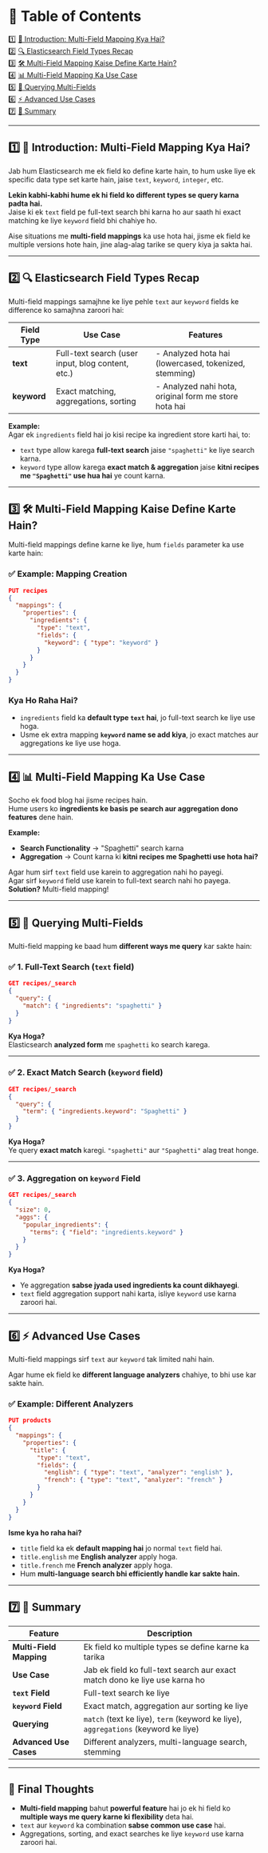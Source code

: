 # 📖 **Table of Contents**
1️⃣ [📌 Introduction: Multi-Field Mapping Kya Hai?](#1)  
2️⃣ [🔍 Elasticsearch Field Types Recap](#2)  
3️⃣ [🛠️ Multi-Field Mapping Kaise Define Karte Hain?](#3)  
4️⃣ [📊 Multi-Field Mapping Ka Use Case](#4)  
5️⃣ [🔎 Querying Multi-Fields](#5)  
6️⃣ [⚡ Advanced Use Cases](#6)  
7️⃣ [📝 Summary](#7)  

---

## 1️⃣ 📌 **Introduction: Multi-Field Mapping Kya Hai?** <a id="1"></a>
Jab hum Elasticsearch me ek field ko define karte hain, to hum uske liye ek specific data type set karte hain, jaise `text`, `keyword`, `integer`, etc.  

**Lekin kabhi-kabhi hume ek hi field ko different types se query karna padta hai.**  
Jaise ki ek `text` field pe full-text search bhi karna ho aur saath hi exact matching ke liye `keyword` field bhi chahiye ho.  

Aise situations me **multi-field mappings** ka use hota hai, jisme ek field ke multiple versions hote hain, jine alag-alag tarike se query kiya ja sakta hai.

---

## 2️⃣ 🔍 **Elasticsearch Field Types Recap** <a id="2"></a>
Multi-field mappings samajhne ke liye pehle `text` aur `keyword` fields ke difference ko samajhna zaroori hai:

| Field Type | Use Case | Features |
|------------|---------|----------|
| **text** | Full-text search (user input, blog content, etc.) | - Analyzed hota hai (lowercased, tokenized, stemming) |
| **keyword** | Exact matching, aggregations, sorting | - Analyzed nahi hota, original form me store hota hai |

**Example:**  
Agar ek `ingredients` field hai jo kisi recipe ka ingredient store karti hai, to:

- `text` type allow karega **full-text search** jaise `"spaghetti"` ke liye search karna.
- `keyword` type allow karega **exact match & aggregation** jaise **kitni recipes me `"Spaghetti"` use hua hai** ye count karna.

---

## 3️⃣ 🛠️ **Multi-Field Mapping Kaise Define Karte Hain?** <a id="3"></a>
Multi-field mappings define karne ke liye, hum `fields` parameter ka use karte hain:

### ✅ **Example: Mapping Creation**
```json
PUT recipes
{
  "mappings": {
    "properties": {
      "ingredients": {
        "type": "text",
        "fields": {
          "keyword": { "type": "keyword" }
        }
      }
    }
  }
}
```
### **Kya Ho Raha Hai?**
- `ingredients` field ka **default type `text` hai**, jo full-text search ke liye use hoga.
- Usme ek extra mapping **`keyword` name se add kiya**, jo exact matches aur aggregations ke liye use hoga.

---

## 4️⃣ 📊 **Multi-Field Mapping Ka Use Case** <a id="4"></a>
Socho ek food blog hai jisme recipes hain.  
Hume users ko **ingredients ke basis pe search aur aggregation dono features** dene hain.

**Example:**  
- **Search Functionality** -> "Spaghetti" search karna
- **Aggregation** -> Count karna ki **kitni recipes me Spaghetti use hota hai?**

Agar hum sirf `text` field use karein to aggregation nahi ho payegi.  
Agar sirf `keyword` field use karein to full-text search nahi ho payega.  
**Solution?** Multi-field mapping!

---

## 5️⃣ 🔎 **Querying Multi-Fields** <a id="5"></a>
Multi-field mapping ke baad hum **different ways me query** kar sakte hain:

### ✅ **1. Full-Text Search (`text` field)**
```json
GET recipes/_search
{
  "query": {
    "match": { "ingredients": "spaghetti" }
  }
}
```
**Kya Hoga?**  
Elasticsearch **analyzed form** me `spaghetti` ko search karega.

---

### ✅ **2. Exact Match Search (`keyword` field)**
```json
GET recipes/_search
{
  "query": {
    "term": { "ingredients.keyword": "Spaghetti" }
  }
}
```
**Kya Hoga?**  
Ye query **exact match** karegi. `"spaghetti"` aur `"Spaghetti"` alag treat honge.

---

### ✅ **3. Aggregation on `keyword` Field**
```json
GET recipes/_search
{
  "size": 0,
  "aggs": {
    "popular_ingredients": {
      "terms": { "field": "ingredients.keyword" }
    }
  }
}
```
**Kya Hoga?**  
- Ye aggregation **sabse jyada used ingredients ka count dikhayegi**.
- `text` field aggregation support nahi karta, isliye `keyword` use karna zaroori hai.

---

## 6️⃣ ⚡ **Advanced Use Cases** <a id="6"></a>

Multi-field mappings sirf `text` aur `keyword` tak limited nahi hain.  

Agar hume ek field ke **different language analyzers** chahiye, to bhi use kar sakte hain.  

### ✅ **Example: Different Analyzers**
```json
PUT products
{
  "mappings": {
    "properties": {
      "title": {
        "type": "text",
        "fields": {
          "english": { "type": "text", "analyzer": "english" },
          "french": { "type": "text", "analyzer": "french" }
        }
      }
    }
  }
}
```
**Isme kya ho raha hai?**  
- `title` field ka ek **default mapping hai** jo normal `text` field hai.
- `title.english` me **English analyzer** apply hoga.
- `title.french` me **French analyzer** apply hoga.
- Hum **multi-language search bhi efficiently handle kar sakte hain.**

---

## 7️⃣ 📝 **Summary** <a id="7"></a>

| Feature | Description |
|---------|------------|
| **Multi-Field Mapping** | Ek field ko multiple types se define karne ka tarika |
| **Use Case** | Jab ek field ko full-text search aur exact match dono ke liye use karna ho |
| **`text` Field** | Full-text search ke liye |
| **`keyword` Field** | Exact match, aggregation aur sorting ke liye |
| **Querying** | `match` (text ke liye), `term` (keyword ke liye), `aggregations` (keyword ke liye) |
| **Advanced Use Cases** | Different analyzers, multi-language search, stemming |

---

## 🎯 **Final Thoughts**
- **Multi-field mapping** bahut **powerful feature** hai jo ek hi field ko **multiple ways me query karne ki flexibility** deta hai.
- `text` aur `keyword` ka combination **sabse common use case** hai.
- Aggregations, sorting, and exact searches ke liye `keyword` use karna zaroori hai.


